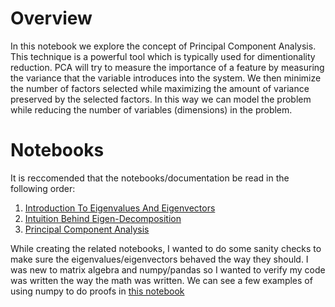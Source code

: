 # Overview
In this notebook we explore the concept of Principal Component Analysis. This technique is a powerful tool which is typically used for dimentionality reduction. PCA will try to measure the importance of a feature by measuring the variance that the variable introduces into the system. We then minimize the number of factors selected while maximizing the amount of variance preserved by the selected factors. In this way we can model the problem while reducing the number of variables (dimensions) in the problem.


# Notebooks
It is reccomended that the notebooks/documentation be read in the following order:
1. [Introduction To Eigenvalues And Eigenvectors](../../Mathematics/Matrix%20Algebra/Eigenvalues%20And%20Eigenvectors/Introduction%20To%20Eigenvalues%20And%20Eigenvectors.md)
2. [Intuition Behind Eigen-Decomposition](../../Mathematics/Matrix%20Algebra/Eigenvalues%20And%20Eigenvectors/Intuition%20Behind%20Eigen-Decomposition.ipynb)
3. [Principal Component Analysis](Principal%20Component%20Analysis.ipynb)

While creating the related notebooks, I wanted to do some sanity checks to make sure the eigenvalues/eigenvectors behaved the way they should. I was new to matrix algebra and numpy/pandas so I wanted to verify my code was written the way the math was written. We can see a few examples of using numpy to do proofs in [this notebook](../../Mathematics/Matrix%20Algebra/Eigenvalues%20And%20Eigenvectors/Numpy%20Eigen-decomposition%20Proof%20Check.ipynb)